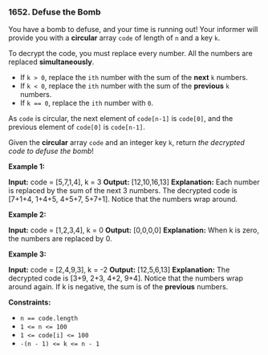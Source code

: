 ### 1652\. Defuse the Bomb

You have a bomb to defuse, and your time is running out! Your informer will provide you with a **circular** array `code` of length of `n` and a key `k`.

To decrypt the code, you must replace every number. All the numbers are replaced **simultaneously**.

*   If `k > 0`, replace the `ith` number with the sum of the **next** `k` numbers.
*   If `k < 0`, replace the `ith` number with the sum of the **previous** `k` numbers.
*   If `k == 0`, replace the `ith` number with `0`.

As `code` is circular, the next element of `code[n-1]` is `code[0]`, and the previous element of `code[0]` is `code[n-1]`.

Given the **circular** array `code` and an integer key `k`, return _the decrypted code to defuse the bomb_!

**Example 1:**

**Input:** code = \[5,7,1,4\], k = 3
**Output:** \[12,10,16,13\]
**Explanation:** Each number is replaced by the sum of the next 3 numbers. The decrypted code is \[7+1+4, 1+4+5, 4+5+7, 5+7+1\]. Notice that the numbers wrap around.

**Example 2:**

**Input:** code = \[1,2,3,4\], k = 0
**Output:** \[0,0,0,0\]
**Explanation:** When k is zero, the numbers are replaced by 0. 

**Example 3:**

**Input:** code = \[2,4,9,3\], k = -2
**Output:** \[12,5,6,13\]
**Explanation:** The decrypted code is \[3+9, 2+3, 4+2, 9+4\]. Notice that the numbers wrap around again. If k is negative, the sum is of the **previous** numbers.

**Constraints:**

*   `n == code.length`
*   `1 <= n <= 100`
*   `1 <= code[i] <= 100`
*   `-(n - 1) <= k <= n - 1`
